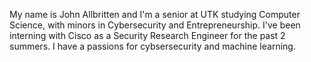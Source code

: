 My name is John Allbritten and I'm a senior at UTK studying Computer Science, with minors in Cybersecurity
and Entrepreneurship. I've been interning with Cisco as a Security Research Engineer for the past 2 summers.
I have a passions for cybsersecurity and machine learning.
